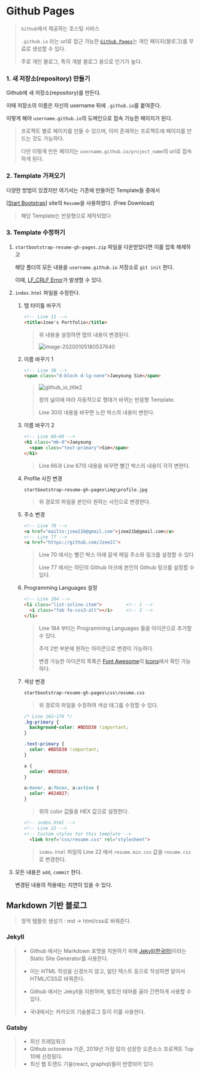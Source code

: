 # Github Pages

> `Github`에서 제공하는 호스팅 서비스
>
> `.github.io` 라는 url로 접근 가능한 [`Github Pages`](https://pages.github.com/)는 개인 페이지(블로그)를 무료로 생성할 수 있다.
>
> 주로 개인 블로그, 특히 개발 블로그 용으로 인기가 높다.

 

### 1. 새 저장소(repository) 만들기

Github에 새 저장소(repository)를 만든다. 

이때 저장소의 이름은 자신의 username 뒤에 `.github.io`를 붙여준다.

이렇게 해야 `username.github.io`의 도메인으로 접속 가능한 페이지가 된다.

> 프로젝트 별로 페이지를 만들 수 있으며, 이미 존재하는 프로젝트에 페이지를 만드는 것도 가능하다.
>
> 다만 이렇게 만든 페이지는 `username.github.io/project_name`의 url로 접속하게 된다.

 

### 2. Template 가져오기

다양한 방법이 있겠지만 여기서는 기존에 만들어진 Template들 중에서

[[Start Bootstrap](https://startbootstrap.com/)] site의 `Resume`을 사용하였다. (Free Download)

> 해당 Template는 반응형으로 제작되었다

 

### 3. Template 수정하기

1. `startbootstrap-resume-gh-pages.zip` 파일을 다운받았다면 이를 압축 해제하고

   해당 폴더의 모든 내용을 `username.github.io` 저장소로 `git init` 한다.

   이때, [LF_CRLF Error](./Whitespace_Error.md)가 발생할 수 있다.

    

2. `index.html` 파일을 수정한다.

   1. 탭 타이틀 바꾸기

      ```html
      <!-- Line 11 -->
      <title>Jzee's Portfolio</title>
      ```

      > 위 내용을 설정하면 탭의 내용이 변경된다.
      >
      > ![image-20200105180537640](C:\Jzee\TIL\Image\github_io_title.png)

       

   2. 이름 바꾸기 1

      ```html
      <!-- Line 30 -->
      <span class="d-block d-lg-none">Jaeyoung Sim</span>
      ```

      > ![github_io_title2](C:\Jzee\TIL\Image\github_io_title2.png)
      >
      > 창의 넓이에 따라 자동적으로 형태가 바뀌는 반응형 Template.
      >
      > Line 30의 내용을 바꾸면 노란 박스의 내용이 변한다.

       

   3. 이름 바꾸기 2

      ```html
      <!-- Line 66~68 -->
      <h1 class="mb-0">Jaeyoung
      	<span class="text-primary">Sim</span>
      </h1>
      ```

      > Line 66과 Line 67의 내용을 바꾸면 빨간 박스의 내용이 각각 변한다.

       

   4. Profile 사진 변경

      ```
      startbootstrap-resume-gh-pages\img\profile.jpg
      ```

      > 위 경로의 파일을 본인이 원하는 사진으로 변경한다.

       

   5. 주소 변경

      ```html
      <!-- Line 70 -->
      <a href="mailto:jzee21b@gmail.com">jzee21b@gmail.com</a>
      <!-- Line 77 -->
      <a href="https://github.com/Jzee21">
      ```

      > Line 70 에서는 빨간 박스 아래 갈색 메일 주소와 링크를 설정할 수 있다
      >
      > Line 77 에서는 하단의 Github 마크에 본인의 Github 링크를 설정할 수 있다.

       

   6. Programming Languages 설정

      ```html
      <!-- Line 184 -->
      <li class="list-inline-item">			<!-- 1 -->
      	<i class="fab fa-css3-alt"></i>		<!-- 2 -->
      </li>
      ```

      > Line 184 부터는 Programming Languages 들을 아이콘으로 추가할 수 있다.
      >
      > 주석 2번 부분에 원하는 아이콘으로 변경이 가능하다.
      >
      > 변경 가능한 아이콘의 목록은 [Font Awesome](https://fontawesome.com/)의 [Icons](https://fontawesome.com/icons?d=gallery)에서 확인 가능하다.

       

   7. 색상 변경

      ```html
      startbootstrap-resume-gh-pages\css\resume.css
      ```

      > 위 경로의 파일을 수정하여 색상 태그를 수정할 수 있다.

      ```css
      /* Line 162~176 */
      .bg-primary {
        background-color: #BD5D38 !important;
      }
      
      .text-primary {
        color: #BD5D38 !important;
      }
      
      a {
        color: #BD5D38;
      }
      
      a:hover, a:focus, a:active {
        color: #824027;
      }
      ```

      > 위의 color 값들을 HEX 값으로 설정한다.

       

      ```html
      <!-- index.html -->
      <!-- Line 22 -->
      <!-- Custom styles for this template -->
        <link href="css/resume.css" rel="stylesheet">
      ```

      > `index.html` 파일의 Line 22 에서 `resume.min.css` 값을 `resume.css`로 변경한다.

       

3. 모든 내용은 `add`, `commit` 한다.

   변경된 내용의 적용에는 지연이 있을 수 있다.

 

 

## Markdown 기반 블로그

> 정적 탬플릿 생성기 : md ->  html/css로 바꿔준다.

 

### Jekyll

> - Github 에서는 Markdown 포맷을 지원하기 위해 [Jekyll(한국어)](https://jekyllrb-ko.github.io/)이라는 Static Site Generator를 사용한다.
>
> - 이는 HTML 작성을 신경쓰지 않고, 일단 텍스트 등으로 작성하면 알아서 HTML/CSS로 바꿔준다.
> - Github 에서는 Jekyll을 지원하며, 빌트인 테마를 골라 간편하게 사용할 수 있다.
> - 국내에서는 카카오의 기술블로그 등이 이를 사용한다.

 

### Gatsby

> - 최신 프레임워크
> - Github octoverse 기준, 2019년 가장 많이 성장한 오픈소스 프로젝트 Top 10에 선정됬다.
> - 최신 웹 트렌드 기술(react, graphql)들이 반영되어 있다.

